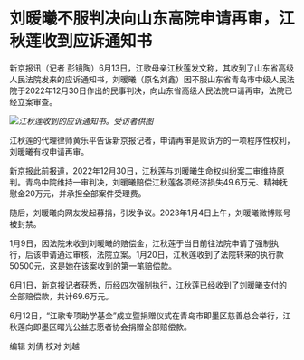 

# 刘暖曦不服判决向山东高院申请再审，江秋莲收到应诉通知书

新京报讯（记者
彭镜陶）6月13日，江歌母亲江秋莲发文称，其收到了山东省高级人民法院发来的应诉通知书，刘暖曦（原名刘鑫）因不服山东省青岛市中级人民法院于2022年12月30日作出的民事判决，向山东省高级人民法院申请再审，法院已经立案审查。

![](https://inews.gtimg.com/om_bt/OIkV0cfgCKZqjAIJmZA-BBdAhnvjMpX6dVF3CQCacJdF0AA/1000)_江秋莲收到的应诉通知书。受访者供图_

江秋莲的代理律师黄乐平告诉新京报记者，申请再审是败诉方的一项程序性权利，刘暖曦有权申请再审。

新京报此前报道，2022年12月30日，江秋莲与刘暖曦生命权纠纷案二审维持原判。青岛中院维持一审判决，刘暖曦赔偿江秋莲各项经济损失49.6万元、精神抚慰金20万元，并承担全部案件受理费。

随后，刘暖曦向网友发起募捐，引发争议。2023年1月4日上午，刘暖曦微博账号被封禁。

1月9日，因法院未收到刘暖曦的赔偿金，江秋莲于当日前往法院申请了强制执行，后该申请通过审核，法院立案。1月20日，江秋莲收到了法院转来的执行款50500元，这是她在该案收到的第一笔赔偿款。

6月1日，新京报记者获悉，历经四次强制执行，江秋莲已经收到了刘暖曦支付的全部赔偿款，共计69.6万元。

6月12日，“江歌专项助学基金”成立暨捐赠仪式在青岛市即墨区慈善总会举行，江秋莲向即墨区曙光公益志愿者协会捐赠全部赔偿款。

编辑 刘倩 校对 刘越

